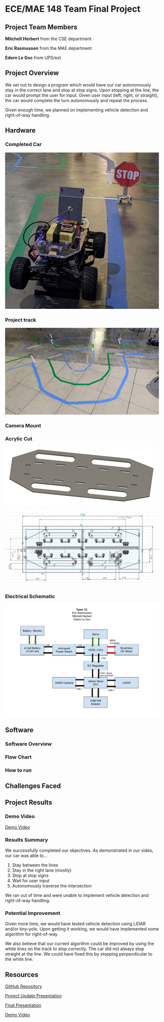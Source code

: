 # ECE/MAE 148 Team Final Project

## Project Team Members

**Mitchell Herbert** from the CSE department

**Eric Rasmussen** from the MAE department

**Edern Le Goc** from UPS/ext

## Project Overview

We set out to design a program which would have our car autonomously stay in the correct lane and stop at stop signs. Upon stopping at the line, the car would prompt the user for input. Given user input (left, right, or straight), the car would complete the turn autonomously and repeat the process.

Given enough time, we planned on implementing vehicle detection and right-of-way handling.

## Hardware
### Completed Car

![Completed Car](https://github.com/CSE-148-Team-12/intersection/blob/main/Resources/Car%20Image%201.png)

### Project track

![Project Track](https://github.com/CSE-148-Team-12/intersection/blob/main/Resources/Track.jpg)

### Camera Mount

### Acrylic Cut

![Acrylic Cut 1](https://github.com/CSE-148-Team-12/intersection/blob/main/Resources/Acrylic%20Cut%201.png)

![Acrylic Cut 2](https://github.com/CSE-148-Team-12/intersection/blob/main/Resources/Acrylic%20Cut%202.png)

### Electrical Schematic

![Electrical Schematic](https://github.com/CSE-148-Team-12/intersection/blob/main/Resources/Electrical%20Schematic.jpg)

## Software

### Software Overview

### Flow Chart

### How to run

## Challenges Faced

## Project Results

### Demo Video
[Demo Video](https://www.youtube.com/watch?v=1tUkvhMy6k4)

### Results Summary

We successfully completed our objectives. As demonstrated in our video, our car was able to...

1. Stay between the lines
2. Stay in the right lane (mostly)
3. Stop at stop signs
4. Wait for user input
5. Autonomously traverse the intersection

We ran out of time and were unable to implement vehicle detection and right-of-way handling.

### Potential Improvement

Given more time, we would have tested vehicle detection using LIDAR and/or tiny-yolo. Upon getting it working, we would have implemented some algorithm for right-of-way.

We also believe that our current algorithm could be improved by using the white lines on the track to stop correctly. The car did not always stop straight at the line. We could have fixed this by stopping perpendicular to the white line.

## Resources
[GitHub Repository](https://github.com/CSE-148-Team-12/intersection)

[Project Update Presentation](https://github.com/CSE-148-Team-12/intersection/blob/main/Resources/ECE%20148%20Team%2012%20Final%20Presentation%2012_8_2022.pdf)

[Final Presentation](https://github.com/CSE-148-Team-12/intersection/blob/main/Resources/ECE%20148%20Team%2012%20Final%20Presentation%2012_8_2022.pdf)

[Demo Video](https://www.youtube.com/watch?v=1tUkvhMy6k4)

